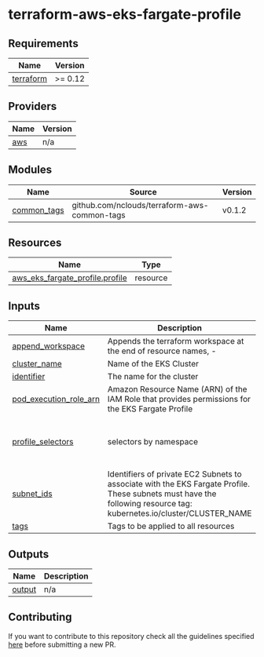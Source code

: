 # terraform-aws-eks-fargate-profile

<!-- BEGINNING OF PRE-COMMIT-TERRAFORM DOCS HOOK -->
## Requirements

| Name | Version |
|------|---------|
| <a name="requirement_terraform"></a> [terraform](#requirement\_terraform) | >= 0.12 |

## Providers

| Name | Version |
|------|---------|
| <a name="provider_aws"></a> [aws](#provider\_aws) | n/a |

## Modules

| Name | Source | Version |
|------|--------|---------|
| <a name="module_common_tags"></a> [common\_tags](#module\_common\_tags) | github.com/nclouds/terraform-aws-common-tags | v0.1.2 |

## Resources

| Name | Type |
|------|------|
| [aws_eks_fargate_profile.profile](https://registry.terraform.io/providers/hashicorp/aws/latest/docs/resources/eks_fargate_profile) | resource |

## Inputs

| Name | Description | Type | Default | Required |
|------|-------------|------|---------|:--------:|
| <a name="input_append_workspace"></a> [append\_workspace](#input\_append\_workspace) | Appends the terraform workspace at the end of resource names, <identifier>-<worspace> | `bool` | `true` | no |
| <a name="input_cluster_name"></a> [cluster\_name](#input\_cluster\_name) | Name of the EKS Cluster | `string` | n/a | yes |
| <a name="input_identifier"></a> [identifier](#input\_identifier) | The name for the cluster | `string` | n/a | yes |
| <a name="input_pod_execution_role_arn"></a> [pod\_execution\_role\_arn](#input\_pod\_execution\_role\_arn) | Amazon Resource Name (ARN) of the IAM Role that provides permissions for the EKS Fargate Profile | `string` | n/a | yes |
| <a name="input_profile_selectors"></a> [profile\_selectors](#input\_profile\_selectors) | selectors by namespace | <pre>list(object({<br>    namespace = string<br>    labels    = map(any)<br>  }))</pre> | n/a | yes |
| <a name="input_subnet_ids"></a> [subnet\_ids](#input\_subnet\_ids) | Identifiers of private EC2 Subnets to associate with the EKS Fargate Profile. These subnets must have the following resource tag: kubernetes.io/cluster/CLUSTER\_NAME | `list(string)` | n/a | yes |
| <a name="input_tags"></a> [tags](#input\_tags) | Tags to be applied to all resources | `map(any)` | `{}` | no |

## Outputs

| Name | Description |
|------|-------------|
| <a name="output_output"></a> [output](#output\_output) | n/a |
<!-- END OF PRE-COMMIT-TERRAFORM DOCS HOOK -->

## Contributing
If you want to contribute to this repository check all the guidelines specified [here](.github/CONTRIBUTING.md) before submitting a new PR.
